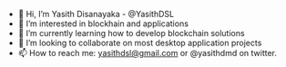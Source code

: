 - 👋 Hi, I’m Yasith Disanayaka - @YasithDSL
- 👀 I’m interested in blockhain and applications
- 🌱 I’m currently learning how to develop blockchain solutions
- 💞️ I’m looking to collaborate on most desktop application projects
- 📫 How to reach me: yasithdsl@gmail.com or @yasithdmd on twitter.

<!---
ItsBlck/ItsBlck is a ✨ special ✨ repository because its `README.md` (this file) appears on your GitHub profile.
You can click the Preview link to take a look at your changes.
--->

